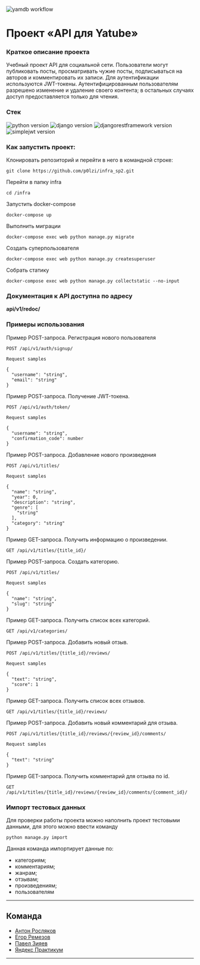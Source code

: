 ![yamdb workflow](https://github.com/p0lzi/yamdb_final/actions/workflows/yamdb_workflow.yml/badge.svg)

# Проект «API для Yatube»

### Краткое описание проекта

Учебный проект API для социальной сети. Пользователи могут публиковать посты,
просматривать чужие посты, подписываться на авторов и комментировать их записи.
Для аутентификации используются JWT-токены. Аутентифицированным пользователям
разрешено изменение и удаление своего контента; в остальных случаях доступ
предоставляется только для чтения.

### **Стек**

![python version](https://img.shields.io/badge/Python-3.7-green)
![django version](https://img.shields.io/badge/Django-2.2-green)
![djangorestframework version](https://img.shields.io/badge/DRF-3.12-green)
![simplejwt version](https://img.shields.io/badge/DRFsimplejwt-4.7-green)


### Как запустить проект:

Клонировать репозиторий и перейти в него в командной строке:

```
git clone https://github.com/p0lzi/infra_sp2.git
```

Перейти в папку infra
```
cd /infra
```

Запустить docker-compose

```
docker-compose up
```

Выполнить миграции

```
docker-compose exec web python manage.py migrate       
```

Создать суперпользователя

```
docker-compose exec web python manage.py createsuperuser   
```    

Собрать статику

``` 
docker-compose exec web python manage.py collectstatic --no-input 
```   


### Документация к API доступна по адресу

**api/v1/redoc/**


### Примеры использования

Пример POST-запроса. Регистрация нового пользователя

```
POST /api/v1/auth/signup/

Request samples

{
  "username": "string",
  "email": "string"
}
```

Пример POST-запроса. Получение JWT-токена.

```
POST /api/v1/auth/token/

Request samples

{
  "username": "string",
  "confirmation_code": number
}
```

Пример POST-запроса. Добавление нового произведения

```
POST /api/v1/titles/

Request samples

{
  "name": "string",
  "year": 0,
  "description": "string",
  "genre": [
    "string"
  ],
  "category": "string"
}
```

Пример GET-запроса. Получить информацию о произведении.
```
GET /api/v1/titles/{title_id}/
```

Пример POST-запроса. Создать категорию.

```
POST /api/v1/titles/

Request samples

{
  "name": "string",
  "slug": "string"
}
```

Пример GET-запроса. Получить список всех категорий.
```
GET /api/v1/categories/
```

Пример POST-запроса. Добавить новый отзыв.

```
POST /api/v1/titles/{title_id}/reviews/

Request samples

{
  "text": "string",
  "score": 1
}
```

Пример GET-запроса. Получить список всех отзывов.
```
GET /api/v1/titles/{title_id}/reviews/
```
Пример POST-запроса. Добавить новый комментарий для отзыва.

```
POST /api/v1/titles/{title_id}/reviews/{review_id}/comments/

Request samples

{
  "text": "string"
}
```
Пример GET-запроса. Получить комментарий для отзыва по id.
```
GET /api/v1/titles/{title_id}/reviews/{review_id}/comments/{comment_id}/
```


### Импорт тестовых данных

Для проверки работы проекта можно наполнить проект тестовыми данными, для этого
можно ввести команду

```
python manage.py import
```

Данная команда импортирует данные по:

- категориям;
- комментариям;
- жанрам;
- отзывам;
- произведениям;
- пользователям

___

## Команда

- [Антон Росляков](https://github.com/Antonros)
- [Егор Ремезов](https://github.com/drode1)
- [Павел Зияев](https://github.com/p0lzi)
- [Яндекс Практикум](https://github.com/yandex-praktikum/)

___ 

